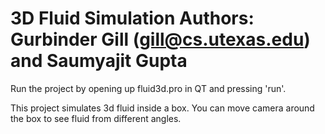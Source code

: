 3D Fluid Simulation
Authors: Gurbinder Gill (gill@cs.utexas.edu) and Saumyajit Gupta
=================================================================

Run the project by opening up fluid3d.pro in QT and pressing 'run'.

This project simulates 3d fluid inside a box. You can move camera around the box to see fluid from different
angles.

